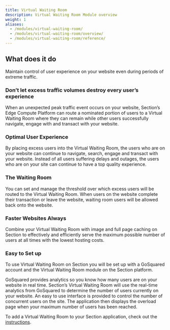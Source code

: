 ```yaml
---
title: Virtual Waiting Room
description: Virtual Waiting Room Module overview
weight: 1
aliases:
  - /modules/virtual-waiting-room/
  - /modules/virtual-waiting-room/overview/
  - /modules/virtual-waiting-room/reference/
---
```


## What does it do

Maintain control of user experience on your website even during periods of extreme traffic.

### Don’t let excess traffic volumes destroy every user’s experience

When an unexpected peak traffic event occurs on your website, Section’s Edge Compute Platform can route a nominated portion of users to a Virtual Waiting Room where they can remain while other users successfully navigate, engage with and transact with your website.

### Optimal User Experience

By placing excess users into the Virtual Waiting Room, the users who are on your website can continue to navigate, search, engage and transact with your website. Instead of all users suffering delays and outages, the users who are on your site can continue to have a top quality experience.

### The Waiting Room

You can set and manage the threshold over which excess users will be routed to the Virtual Waiting Room. When users on the website complete their transaction or leave the website, waiting room users will be allowed back onto the website.

### Faster Websites Always

Combine your Virtual Waiting Room with image and full page caching on Section to effectively and efficiently serve the maximum possible number of users at all times with the lowest hosting costs.

### Easy to Set up

To use Virtual Waiting Room on Section you will be set up with a GoSquared account and the Virtual Waiting Room module on the Section platform.

GoSquared provides analytics so you know how many users are on your website in real time. Section’s Virtual Waiting Room will use the real-time analytics from GoSquared to determine the number of users currently on your website. An easy to use interface is provided to control the number of concurrent users on the site. The application then displays the overload page when your maximum number of users has been reached.

To add a Virtual Waiting Room to your Section application, check out the [instructions](/docs/modules/virtual-waiting-room/tutorials/installing-virtual-waiting-room/).